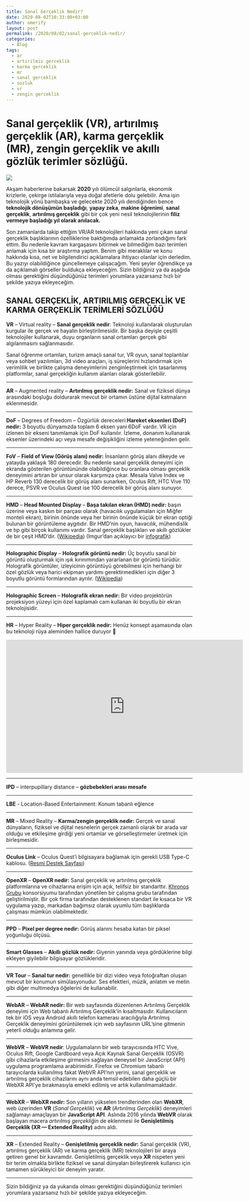 ```yaml
---
title: Sanal Gerçeklik Nedir?
date: 2020-08-02T10:33:00+03:00
author: omerify
layout: post
permalink: /2020/08/02/sanal-gerceklik-nedir/
categories:
  - Blog
tags:
  - ar
  - artirilmis gerceklik
  - karma gerceklik
  - mr
  - sanal gerceklik
  - sozluk
  - vr
  - zengin gerceklik
---
```


# Sanal gerçeklik (VR), artırılmış gerçeklik (AR), karma gerçeklik (MR), zengin gerçeklik ve akıllı gözlük terimler sözlüğü.

![](https://omerify.github.io/blog/assets/img/2020/08/omerify-oculus-quest-2-vr-gozluk-sanal-gerceklik-basligi-IMG_20201129_154223.jpg)

Akşam haberlerine bakarsak **2020** yılı ölümcül salgınlarla, ekonomik krizlerle, çekirge istilalarıyla veya doğal afetlerle dolu gelebilir. Ama işin teknolojik yönü bambaşka ve gelecekte 2020 yılı dendiğinden bence **teknolojik dönüşümün başladığı**, **yapay zeka**, **makine öğrenimi**, **sanal gerçeklik**, **artırılmış gerçeklik** gibi bir çok yeni nesil teknolojilerinin **filiz vermeye başladığı yıl olarak anılacak.**

Son zamanlarda takip ettiğim VR/AR teknolojileri hakkında yeni çıkan sanal gerçeklik başlıklarının özelliklerine baktığımda anlamakta zorlandığımı fark ettim. Bu nedenle kavram kargaşasını bitirmek ve bilmediğim bazı terimleri anlamak için kısa bir araştırma yaptım. Benim gibi meraklılar ve konu hakkında kısa, net ve bilgilendirici açıklamalara ihtiyacı olanlar için derledim. Bu yazıyı olabildiğince güncellemeye çalışacağım. Yeni şeyler öğrendikçe ya da açıklamalı görseller buldukça ekleyeceğim. Sizin bildiğiniz ya da aşağıda olması gerektiğini düşündüğünüz terimleri yorumlara yazarsanız hızlı bir şekilde yazıya ekleyeceğim.

## SANAL GERÇEKLİK, ARTIRILMIŞ GERÇEKLİK VE KARMA GERÇEKLİK TERİMLERİ SÖZLÜĞÜ

**VR** – Virtual reality – **Sanal gerçeklik nedir**: Teknoloji kullanılarak oluşturulan kurgular ile gerçek ve hayalin birleştirilmesidir. Bir başka deyişle çeşitli teknolojiler kullanarak, duyu organların sanal ortamları gerçek gibi algılanmasını sağlanmasıdır.

Sanal öğrenme ortamları, turizm amaçlı sanal tur, VR oyun, sanal toplantılar veya sohbet yazılımları, 3d video araçları, iş süreçlerini hızlandırmak için verimlilik ve birlikte çalışma deneyimlerini zenginleştirmek için tasarlanmış platformlar, sanal gerçekliğin kullanım alanları olarak gösterilebilir.

<hr />

**AR** – Augmented reality – **Artırılmış gerçeklik nedir:** Sanal ve fiziksel dünya arasındaki boşluğu doldurarak mevcut bir ortamın üstüne dijital katmaların eklenmesidir.

<hr />

**DoF** – Degrees of Freedom – Özgürlük dereceleri:**Hareket eksenleri (DoF) nedir:** 3 boyutlu dünyamızda toplam 6 eksen yani 6DoF vardır. VR için izlenen bir ekseni tanımlamak için DoF kullanılır. İzleme, donanım kullanarak eksenler üzerindeki açı veya mesafe değişikliğini izleme yeteneğinden gelir.

<hr />

**FoV** – **Field of View (Görüş alanı) nedir:** İnsanların görüş alanı dikeyde ve yatayda yaklaşık 180 derecedir. Bu nedenle sanal gerçeklik deneyimi için ekranda gösterilen görüntününde olabildiğince bu oranlara olması gerçeklik deneyimini artıran bir unsur olarak karşımıza çıkar. Mesala Valve Index ve HP Reverb 130 derecelik bir görüş alanı sunarken, Oculus Rift, HTC Vive 110 derece, PSVR ve Oculus Quest ise 100 derecelik bir görüş alanı sunuyor.

<hr />

**HMD** – **Head Mounted Display** – **Başa takılan ekran (HMD) nedir:** başın üzerine veya kaskın bir parçası olarak (havacılık uygulamaları için Miğfer monteli ekran), birinin önünde veya her birinin önünde küçük bir ekran optiği bulunan bir görüntüleme aygıtıdır. Bir HMD’nin oyun, havacılık, mühendislik ve tıp gibi birçok kullanımı vardır. Sanal gerçeklik başlıkları ve akıllı gözlükler de bir çeşit HMD’dir. (<a href="https://en.wikipedia.org/wiki/Head-mounted_display" target="_blank" rel="noreferrer noopener nofollow">Wikipedia</a>) (Imgur’dan açıklayıcı bir <a href="https://imgur.com/Jxheaj7" target="_blank" rel="noreferrer noopener nofollow">infografik</a>)

<hr />

**Holographic Display** – **Holografik görüntü nedir:** Üç boyutlu sanal bir görüntü oluşturmak için ışık kırınımından yararlanan bir görüntü türüdür. Holografik görüntüler, izleyicinin görüntüyü görebilmesi için herhangi bir özel gözlük veya harici ekipman yardımı gerektirmedikleri için diğer 3 boyutlu görüntü formlarından ayrılır. (<a href="https://en.wikipedia.org/wiki/Holographic_display" target="_blank" rel="noreferrer noopener nofollow">Wikipedia</a>)

<hr />

**Holographic Screen** – **Holografik ekran nedir:** Bir video projektörün projeksiyon yüzeyi için özel kaplamalı cam kullanan iki boyutlu bir ekran teknolojisidir.

<hr />

**HR** – Hyper Reality – **Hiper gerçeklik nedir:** Henüz konsept aşamasında olan bu teknoloji rüya aleminden hallice duruyor 🙂

<iframe title="vimeo-player" src="https://player.vimeo.com/video/166807261" width="640" height="360" frameborder="0" allowfullscreen></iframe>

<hr />

**IPD** – interpupillary distance – **gözbebekleri arası mesafe**

<hr />

**LBE** - Location-Based Entertainment: Konum tabanlı eğlence

<hr />

**MR** – Mixed Reality – **Karma/zengin gerçeklik nedir:** Gerçek ve sanal dünyaların, fiziksel ve dijital nesnelerin gerçek zamanlı olarak bir arada var olduğu ve etkileşime girdiği yeni ortamlar ve görselleştirmeler üretmek için birleşmesidir.

<hr />

**Oculus Link** – Oculus Quest’i bilgisayara bağlamak için gerekli USB Type-C kablosu. (<a href="https://support.oculus.com/444256562873335/" target="_blank" rel="noreferrer noopener nofollow">Resmi Destek Sayfası</a>)

<hr />

**OpenXR** – **OpenXR nedir:** Sanal gerçeklik ve artırılmış gerçeklik platformlarına ve cihazlarına erişim için açık, telifsiz bir standarttır. <a href="https://www.khronos.org/" target="_blank" rel="noreferrer noopener nofollow">Khronos Grubu</a> konsorsiyumu tarafından yönetilen bir çalışma grubu tarafından geliştirilmiştir. Bir çok firma tarafından desteklenen standart ile kısaca bir VR uygulama yazıp, markadan bağımsız olarak uyumlu tüm başlıklarda çalışması mümkün olabilmektedir.

<hr />

**PPD** – **Pixel per degree nedir:** Görüş alanını hesaba katan bir piksel yoğunluğu ölçüsü.

<hr />

**Smart Glasses** – **Akıllı gözlük nedir:** Giyenin yanında veya gördüklerine bilgi ekleyen giyilebilir bilgisayar gözlükleridir.

<hr />

**VR Tour** – **Sanal tur nedir:** genellikle bir dizi video veya fotoğraftan oluşan mevcut bir konumun simülasyonudur. Ses efektleri, müzik, anlatım ve metin gibi diğer multimedya öğelerini de kullanabilir.

<hr />

**WebAR** – **WebAR nedir:** Bir web sayfasında düzenlenen Artırılmış Gerçeklik deneyimi için Web tabanlı Artırılmış Gerçeklik’in kısaltmasıdır. Kullanıcıların tek bir iOS veya Android akıllı telefon kamerası aracılığıyla Artırılmış Gerçeklik deneyimini görüntülemek için web sayfasının URL’sine gitmenin yeterli olduğu anlamına gelir.

<hr />

**WebVR** – **WebVR nedir**: Uygulamaların bir web tarayıcısında HTC Vive, Oculus Rift, Google Cardboard veya Açık Kaynak Sanal Gerçeklik (OSVR) gibi cihazlarla etkileşime girmesini sağlayan deneysel bir JavaScript (API) uygulama programlama arabirimidir. Firefox ve Chromium tabanlı tarayıcılarda kullanılmış fakat WebVR API’nın yerini, sanal gerçeklik ve artırılmış gerçeklik cihazlarını aynı anda temsil edebilen daha güçlü bir WebXR API’ye bırakmasıyla emekli edilmiş ve artık kullanılmamaktadır.

<hr />

**WebXR** – **WebXR nedir:** Son yılların yükselen trendlerinden olan **WebXR**, web üzerinden **VR** (_Sanal Gerçeklik_) ve **AR** (_Artırılmış Gerçeklik_) deneyimleri sağlamayı amaçlayan bir **JavaScript API**. Aslında 2016 yılında **WebVR** olarak başlayan macera _artırılmış gerçekliğin_ de eklenmesi ile **Genişletilmiş Gerçeklik (XR — Extended Reality)** adını aldı.

<hr />

**XR** – Extended Reality – **Genişletilmiş gerçeklik nedir:** Sanal gerçeklik (VR), artırılmış gerçeklik (AR) ve karma gerçeklik (MR) teknolojileri bir araya getiren genel bir kavramdır. Genişletilmiş gerçeklik veya **XR** nispeten yeni bir terim olmakla birlikte fiziksel ve sanal dünyaları birleştirerek kullanıcı için tamamen sürükleyici bir deneyim yaratır.

<hr />

Sizin bildiğiniz ya da yukarıda olması gerektiğini düşündüğünüz terimleri yorumlara yazarsanız hızlı bir şekilde yazıya ekleyeceğim.
